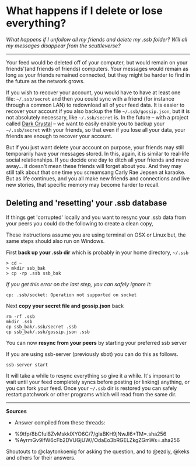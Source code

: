 # What happens if I delete or lose everything?

*What happens if I unfollow all my friends and delete my .ssb folder? Will all my messages disappear from the scuttleverse?*

---

Your feed would be deleted off of your computer, but would remain on your friends'(and friends of friends) computers. Your messages would remain as long as your friends remained connected, but they might be harder to find in the future as the network grows.

If you wish to recover your account, you would have to have at least one file: `~/.ssb/secret` and then you could sync with a friend (for instance through a common LAN) to redownload all of your feed data. It is easier to recover your account if you also backup the file `~/.ssb/gossip.json`, but it is not absolutely necessary, like `~/.ssb/secret` is. In the future – with a project called [Dark Crystal](https://darkcrystal.pw/) – we want to easily enable you to backup your `~/.ssb/secret` with your friends, so that even if you lose all your data, your friends are enough to recover your account.

But if you just want delete your account on purpose, your friends may still temporarily have your messages stored. In this, again, it is similar to real-life social relationships. If you decide one day to ditch all your friends and move away... it doesn't mean these friends will forget about you. And they may still talk about that one time you screamsang Carly Rae Jepsen at karaoke.  But as life continues, and you all make new friends and connections and live new stories, that specific memory may become harder to recall.

## Deleting and 'resetting' your .ssb database

If things get 'corrupted' locally and you want to resync your .ssb data from your peers you could do the following to create a clean copy,  

These instructions assume you are using terminal on OSX or Linux but, the same steps should also run on Windows.

First **back up your .ssb dir** which is probably in your home directory, `~/.ssb`
```
> cd ~                                          
> mkdir ssb_bak                                                                   
> cp -rp .ssb ssb_bak
```

_If you get this error on the last step, you can safely ignore it:_
```                                                               
cp: .ssb/socket: Operation not supported on socket
```

Next **copy your secret file and gossip.json** back 
```
rm -rf .ssb
mkdir .ssb
cp ssb_bak/.ssb/secret .ssb
cp ssb_bak/.ssb/gossip.json .ssb
```

You can now **resync from your peers** by starting your preferred ssb server

If you are using ssb-server (previously sbot) you can do this as follows. 
```
ssb-server start
```

It will take a while to resync everything so give it a while. It's imporant to wait until your feed completely syncs before posting (or linking) anything, or you can fork your feed. Once your `~/.ssb` dir is restored you can safely restart patchwork or other programs which will read from the same dir.

---

**Sources**
* Answer compiled from these threads:

- %9tfp/8bCful8ZvMskklXYO6C/7/gIaBKH9jNwJI6+TM=.sha256
- %AyrmGv9lfW6cFb2DVUGjUW//OdaEo3bRGELZkgZGmWs=.sha256

Shoutouts to @claytonkoenig for asking the question, and to @ezdiy, @keks and others for their answers.

